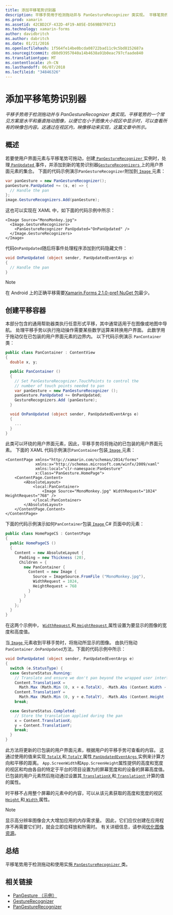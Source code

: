 ```yaml
---
title: 添加平移笔势识别器
description: 平移手势用于检测拖动并与 PanGestureRecognizer 类实现。 平移笔势的一个常见方案是水平和垂直拖动图像，以便它在小于图像大小视区中显示时，可以查看所有的映像包内容。 这通过在视区内，映像移动来实现，这篇文章中所示。
ms.prod: xamarin
ms.assetid: 42CBD2CF-432D-4F19-A05E-D569BB7F8713
ms.technology: xamarin-forms
author: davidbritch
ms.author: dabritch
ms.date: 01/21/2016
ms.openlocfilehash: 1f564fe14be0bcda08722bad11c9c5bd8152687a
ms.sourcegitcommit: d80d93957040a14b4638a91b0eac797cfaade840
ms.translationtype: MT
ms.contentlocale: zh-CN
ms.lasthandoff: 06/07/2018
ms.locfileid: "34846326"
---
```

# <a name="adding-a-pan-gesture-recognizer"></a>添加平移笔势识别器

_平移手势用于检测拖动并与 PanGestureRecognizer 类实现。平移笔势的一个常见方案是水平和垂直拖动图像，以便它在小于图像大小视区中显示时，可以查看所有的映像包内容。这通过在视区内，映像移动来实现，这篇文章中所示。_

## <a name="overview"></a>概述

若要使用户界面元素与平移笔势可拖动，创建[ `PanGestureRecognizer` ](https://developer.xamarin.com/api/type/Xamarin.Forms.PanGestureRecognizer/)实例时，处理[ `PanUpdated` ](https://developer.xamarin.com/api/event/Xamarin.Forms.PanGestureRecognizer.PanUpdated/)事件，并添加到新的笔势识别器[`GestureRecognizers` ](https://developer.xamarin.com/api/property/Xamarin.Forms.View.GestureRecognizers/)上的用户界面元素的集合。 下面的代码示例演示`PanGestureRecognizer`附加到[ `Image` ](https://developer.xamarin.com/api/type/Xamarin.Forms.Image/)元素：

```csharp
var panGesture = new PanGestureRecognizer();
panGesture.PanUpdated += (s, e) => {
  // Handle the pan
};
image.GestureRecognizers.Add(panGesture);
```

这也可以实现在 XAML 中，如下面的代码示例中所示：

```xaml
<Image Source="MonoMonkey.jpg">
  <Image.GestureRecognizers>
    <PanGestureRecognizer PanUpdated="OnPanUpdated" />
  </Image.GestureRecognizers>
</Image>
```

代码`OnPanUpdated`随后将事件处理程序添加到代码隐藏文件：

```csharp
void OnPanUpdated (object sender, PanUpdatedEventArgs e)
{
  // Handle the pan
}
```

> [!NOTE]
> 在 Android 上的正确平移需要[Xamarin.Forms 2.1.0-pre1 NuGet 包](https://www.nuget.org/packages/Xamarin.Forms/2.1.0.6501-pre1)最少。

## <a name="creating-a-pan-container"></a>创建平移容器

本部分包含的通用帮助器类执行任意形式平移，其中通常适用于在图像或地图中导航。 处理平移手势以执行拖动操作需要某些数学运算来转换用户界面。 此数学用于拖动仅在已包装的用户界面元素的边界内。 以下代码示例演示 `PanContainer` 类：

```csharp
public class PanContainer : ContentView
{
  double x, y;

  public PanContainer ()
  {
    // Set PanGestureRecognizer.TouchPoints to control the
    // number of touch points needed to pan
    var panGesture = new PanGestureRecognizer ();
    panGesture.PanUpdated += OnPanUpdated;
    GestureRecognizers.Add (panGesture);
  }

  void OnPanUpdated (object sender, PanUpdatedEventArgs e)
  {
    ...
  }
}
```

此类可以环绕的用户界面元素，因此，平移手势将将拖动的已包装的用户界面元素。 下面的 XAML 代码示例演示`PanContainer`包装[ `Image` ](https://developer.xamarin.com/api/type/Xamarin.Forms.Image/)元素：

```xaml
<ContentPage xmlns="http://xamarin.com/schemas/2014/forms"
             xmlns:x="http://schemas.microsoft.com/winfx/2009/xaml"
             xmlns:local="clr-namespace:PanGesture"
             x:Class="PanGesture.HomePage">
    <ContentPage.Content>
        <AbsoluteLayout>
            <local:PanContainer>
                <Image Source="MonoMonkey.jpg" WidthRequest="1024" HeightRequest="768" />
            </local:PanContainer>
        </AbsoluteLayout>
    </ContentPage.Content>
</ContentPage>
```

下面的代码示例演示如何`PanContainer`包装[ `Image` ](https://developer.xamarin.com/api/type/Xamarin.Forms.Image/) C# 页面中的元素：

```csharp
public class HomePageCS : ContentPage
{
  public HomePageCS ()
  {
    Content = new AbsoluteLayout {
      Padding = new Thickness (20),
      Children = {
        new PanContainer {
          Content = new Image {
            Source = ImageSource.FromFile ("MonoMonkey.jpg"),
            WidthRequest = 1024,
            HeightRequest = 768
          }
        }
      }
    };
  }
}
```

在这两个示例中， [ `WidthRequest` ](https://developer.xamarin.com/api/property/Xamarin.Forms.VisualElement.WidthRequest/)和[ `HeightRequest` ](https://developer.xamarin.com/api/property/Xamarin.Forms.VisualElement.HeightRequest/)属性设置为要显示的图像的宽度和高度值。

当[ `Image` ](https://developer.xamarin.com/api/type/Xamarin.Forms.Image/)元素收到平移手势时，将拖动所显示的图像。 由执行拖动`PanContainer.OnPanUpdated`方法，下面的代码示例中所示：

```csharp
void OnPanUpdated (object sender, PanUpdatedEventArgs e)
{
  switch (e.StatusType) {
  case GestureStatus.Running:
    // Translate and ensure we don't pan beyond the wrapped user interface element bounds.
    Content.TranslationX =
      Math.Max (Math.Min (0, x + e.TotalX), -Math.Abs (Content.Width - App.ScreenWidth));
    Content.TranslationY =
      Math.Max (Math.Min (0, y + e.TotalY), -Math.Abs (Content.Height - App.ScreenHeight));
    break;

  case GestureStatus.Completed:
    // Store the translation applied during the pan
    x = Content.TranslationX;
    y = Content.TranslationY;
    break;
  }
}
```

此方法将更新的已包装的用户界面元素，根据用户的平移手势可查看的内容。 这通过使用的值来实现[ `TotalX` ](https://developer.xamarin.com/api/property/Xamarin.Forms.PanUpdatedEventArgs.TotalX/)和[ `TotalY` ](https://developer.xamarin.com/api/property/Xamarin.Forms.PanUpdatedEventArgs.TotalY/)属性[ `PanUpdatedEventArgs` ](https://developer.xamarin.com/api/type/Xamarin.Forms.PanUpdatedEventArgs/)实例来计算方向和平移的距离。 `App.ScreenWidth`和`App.ScreenHeight`属性提供的高度和宽度的视区和均由各自的特定于平台的项目设置为的屏幕宽度和的设备的屏幕高度值。 已包装的用户元素然后拖动通过设置其[ `TranslationX` ](https://developer.xamarin.com/api/property/Xamarin.Forms.VisualElement.TranslationX/)和[ `TranslationY` ](https://developer.xamarin.com/api/property/Xamarin.Forms.VisualElement.TranslationY/)计算的值的属性。

时平移不占用整个屏幕的元素中的内容，可以从该元素获取的高度和宽度的视区[ `Height` ](https://developer.xamarin.com/api/property/Xamarin.Forms.VisualElement.Height/)和[ `Width` ](https://developer.xamarin.com/api/property/Xamarin.Forms.VisualElement.Width/)属性。

> [!NOTE]
> 显示高分辨率图像会大大增加应用的内存需求量。 因此，它们应仅创建在应用程序不再需要它们时，就会立即应释放和所需时。 有关详细信息，请参阅[优化图像资源](~/xamarin-forms/deploy-test/performance.md#optimizeimages)。

## <a name="summary"></a>总结

平移笔势用于检测拖动和使用实施[ `PanGestureRecognizer` ](https://developer.xamarin.com/api/type/Xamarin.Forms.PanGestureRecognizer/)类。



## <a name="related-links"></a>相关链接

- [PanGesture （示例）](https://developer.xamarin.com/samples/xamarin-forms/WorkingWithGestures/PanGesture/)
- [GestureRecognizer](https://developer.xamarin.com/api/type/Xamarin.Forms.GestureRecognizer/)
- [PanGestureRecognizer](https://developer.xamarin.com/api/type/Xamarin.Forms.PanGestureRecognizer/)

